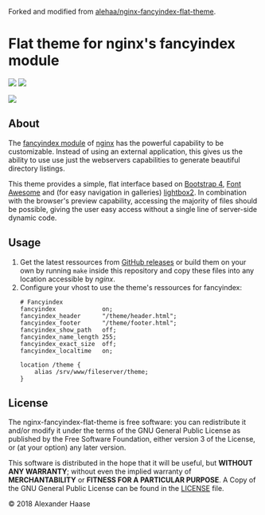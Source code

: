 Forked and modified from [alehaa/nginx-fancyindex-flat-theme](https://github.com/alehaa/nginx-fancyindex-flat-theme/).

# Flat theme for nginx's fancyindex module

[![](https://img.shields.io/github/issues-raw/alehaa/nginx-fancyindex-flat-theme.svg?style=flat-square)](https://github.com/alehaa/nginx-fancyindex-flat-theme/issues)
[![](https://img.shields.io/badge/license-GPLv3-blue.svg?style=flat-square)](LICENSE)

![](doc/screenshot.png)


## About

The [fancyindex module](https://github.com/aperezdc/ngx-fancyindex) of
[nginx](http://nginx.org/) has the powerful capability to be customizable.
Instead of using an external application, this gives us the ability to use use
just the webservers capabilities to generate beautiful directory listings.

This theme provides a simple, flat interface based on
[Bootstrap 4](https://getbootstrap.com), [Font Awesome](https://fontawesome.com)
and (for easy navigation in galleries)
[lightbox2](http://lokeshdhakar.com/projects/lightbox2/). In combination with
the browser's preview capability, accessing the majority of files should be
possible, giving the user easy access without a single line of server-side
dynamic code.


## Usage

1. Get the latest ressources from [GitHub releases](https://github.com/alehaa/nginx-fancyindex-flat-theme/releases)
   or build them on your own by running `make` inside this repository and copy
   these files into any location accessible by *nginx*.
2. Configure your vhost to use the theme's ressources for fancyindex:
    ```
    # Fancyindex
    fancyindex             on;
    fancyindex_header      "/theme/header.html";
    fancyindex_footer      "/theme/footer.html";
    fancyindex_show_path   off;
    fancyindex_name_length 255;
    fancyindex_exact_size  off;
    fancyindex_localtime   on;

    location /theme {
        alias /srv/www/fileserver/theme;
    }
    ```


## License

The nginx-fancyindex-flat-theme is free software: you can redistribute it and/or
modify it under the terms of the GNU General Public License as published by the
Free Software Foundation, either version 3 of the License, or (at your option)
any later version.

This software is distributed in the hope that it will be useful, but **WITHOUT
ANY WARRANTY**; without even the implied warranty of **MERCHANTABILITY** or
**FITNESS FOR A PARTICULAR PURPOSE**. A Copy of the GNU General Public License
can be found in the [LICENSE](LICENSE) file.

&copy; 2018 Alexander Haase

